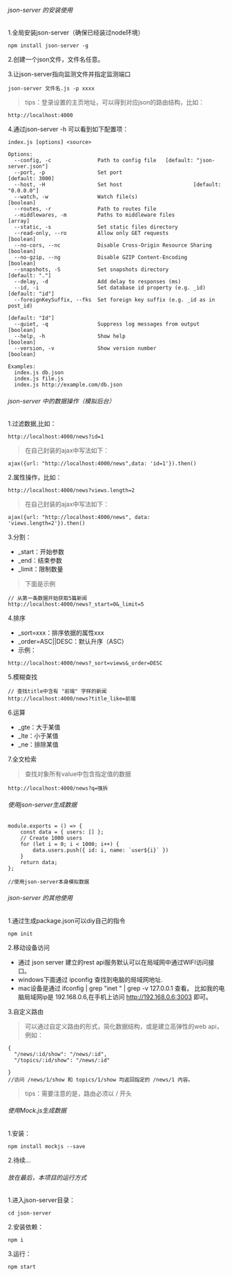 ###### json-server 的安装使用
1.全局安装json-server（确保已经装过node环境）
```
npm install json-server -g
```
2.创建一个json文件，文件名任意。

3.让json-server指向监测文件并指定监测端口
```
json-server 文件名.js -p xxxx
```
>tips：登录设置的主页地址，可以得到对应json的路由结构，比如：
```
http://localhost:4000
```
4.通过json-server -h 可以看到如下配置项：
```
index.js [options] <source>

Options:
  --config, -c               Path to config file   [default: "json-server.json"]
  --port, -p                 Set port                            [default: 3000]
  --host, -H                 Set host                       [default: "0.0.0.0"]
  --watch, -w                Watch file(s)                             [boolean]
  --routes, -r               Path to routes file
  --middlewares, -m          Paths to middleware files                   [array]
  --static, -s               Set static files directory
  --read-only, --ro          Allow only GET requests                   [boolean]
  --no-cors, --nc            Disable Cross-Origin Resource Sharing     [boolean]
  --no-gzip, --ng            Disable GZIP Content-Encoding             [boolean]
  --snapshots, -S            Set snapshots directory              [default: "."]
  --delay, -d                Add delay to responses (ms)
  --id, -i                   Set database id property (e.g. _id) [default: "id"]
  --foreignKeySuffix, --fks  Set foreign key suffix (e.g. _id as in post_id)
                                                                 [default: "Id"]
  --quiet, -q                Suppress log messages from output         [boolean]
  --help, -h                 Show help                                 [boolean]
  --version, -v              Show version number                       [boolean]

Examples:
  index.js db.json
  index.js file.js
  index.js http://example.com/db.json
```

###### json-server 中的数据操作（模拟后台）
1.过滤数据,比如：
```
http://localhost:4000/news?id=1
```
>在自己封装的ajax中写法如下：

```
ajax({url: "http://localhost:4000/news",data: 'id=1'}).then()
```
2.属性操作，比如：
```
http://localhost:4000/news?views.length=2
```
>在自己封装的ajax中写法如下：
```
ajax({url: "http://localhost:4000/news", data: 'views.length=2'}).then()
```
3.分割：
- _start：开始参数
- _end：结束参数
- _limit：限制数量
>下面是示例
```
// 从第一条数据开始获取5篇新闻
http://localhost:4000/news?_start=0&_limit=5
```
4.排序
- _sort=xxx：排序依据的属性xxx
- _order=ASC||DESC：默认升序（ASC）
- 示例：

```
http://localhost:4000/news?_sort=views&_order=DESC
```
5.模糊查找
```
// 查找title中含有 "前端" 字样的新闻 
http://localhost:4000/news?title_like=前端
```
6.运算
- _gte：大于某值
- _lte：小于某值
- _ne：排除某值

7.全文检索
>查找对象所有value中包含指定值的数据
```
http://localhost:4000/news?q=强拆
```

###### 使用json-server生成数据
```
module.exports = () => {
	const data = { users: [] };
	// Create 1000 users
	for (let i = 0; i < 1000; i++) {
		data.users.push({ id: i, name: `user${i}` })
	}
	return data;
};

//使用json-server本身模拟数据
```

###### json-server 的其他使用
1.通过生成package.json可以diy自己的指令
```
npm init
```
2.移动设备访问
- 通过 json server 建立的rest api服务默认可以在局域网中通过WIFI访问接口。
- windows下面通过 ipconfig 查找到电脑的局域网地址.
- mac设备是通过 ifconfig | grep "inet " | grep -v 127.0.0.1 查看。
比如我的电脑局域网ip是 192.168.0.6,在手机上访问 http://192.168.0.6:3003 即可。

3.自定义路由
>可以通过自定义路由的形式，简化数据结构，或是建立高弹性的web api，例如：
```
{
  "/news/:id/show": "/news/:id",
  "/topics/:id/show": "/news/:id"
    
}
//访问 /news/1/show 和 topics/1/show 均返回指定的 /news/1 内容。
```
>tips：需要注意的是，路由必须以 / 开头

###### 使用Mock.js生成数据
1.安装：
```
npm install mockjs --save
```
2.待续...

###### 放在最后，本项目的运行方式
1.进入json-server目录：
```
cd json-server
```
2.安装依赖：
```
npm i
```
3.运行：
```
npm start
```
